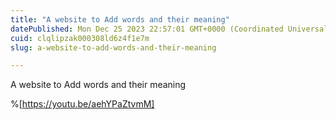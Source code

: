 ```yaml
---
title: "A website to Add words and their meaning"
datePublished: Mon Dec 25 2023 22:57:01 GMT+0000 (Coordinated Universal Time)
cuid: clqlipzak000308ld6z4f1e7m
slug: a-website-to-add-words-and-their-meaning

---
```


A website to Add words and their meaning


%[https://youtu.be/aehYPaZtvmM]
